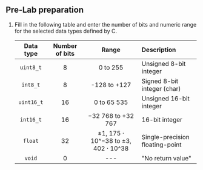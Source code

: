 <a name="preparation"></a>

## Pre-Lab preparation

1. Fill in the following table and enter the number of bits and numeric range for the selected data types defined by C.

   | **Data type** | **Number of bits** | **Range** | **Description** |
   | :-: | :-: | :-: | :-- |
   | `uint8_t`  | 8 | 0 to 255 | Unsigned 8-bit integer |
   | `int8_t`   | 8 | -128 to +127 | Signed 8-bit integer (char) |
   | `uint16_t` | 16 | 0 to 65 535 | Unsigned 16-bit integer |
   | `int16_t`  | 16 | −32 768 to +32 767 | 16-bit integer |
   | `float`    | 32 | ±1, 175 · 10^−38 to ±3, 402 · 10^38 | Single-precision floating-point |
   | `void`     | 0 | --- | "No return value" |
